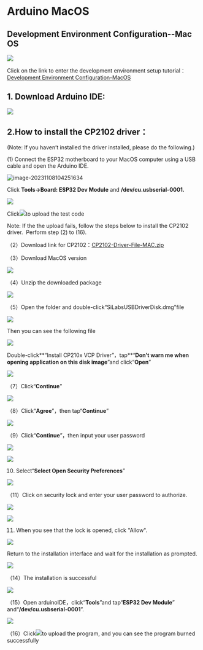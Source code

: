 # Arduino MacOS

## Development Environment Configuration--Mac OS

![](./media/a6fc83596009c574d8e29ef383748549.png)


Click on the link to enter the development environment setup tutorial：[Development Environment Configuration-MacOS](3-1Arduino-MacOS.md)


## **1. Download Arduino IDE:**

![](./media/5d58d3cf67b308423ddb9f286f6cb697.png)

## **2.How to install the CP2102 driver：**

(Note: If you haven’t installed the driver installed, please do the following.) 

(1) Connect the ESP32 motherboard to your MacOS computer using a USB cable and open the Arduino IDE. 

![image-20231108104251634](./media/image-20231108104251634.png)

Click **Tools→Board: ESP32 Dev Module** and **/dev/cu.usbserial-0001.**

![](./media/00d823dbf27e569a2ba23277b1e15a41.jpeg)

Click![](./media/9c9158a5d49baa740ea2f0048f655017.png)to upload the test code

Note: If the the upload fails, follow the steps below to install the CP2102 driver.  Perform step (2) to (16). 

（2）Download link for CP2102：[CP2102-Driver-File-MAC.zip](CP2102-Driver-File-MAC.zip)

（3）Download MacOS version

![](./media/c09e7c279a858574756d1192b3a995aa-1699415955708-1013.png)

（4）Unzip the downloaded package

![](./media/6870a714ddd11015dc43b1d5743e0666-1699415955708-1014.jpeg)

（5）Open the folder and double-click“SiLabsUSBDriverDisk.dmg”file

![](./media/61ae3e706a1c4afa7948d5fb2e797a6d-1699415955708-1015.png)

Then you can see the following file

![](./media/3f1afe9499f6d852492cfb9d6b11e9ab-1699415955708-1016.jpeg)

Double-click**“Install CP210x VCP Driver”，tap**“**Don’t warn me when opening application on this disk image**”and click“**Open**”

![](./media/14f6ebb088e654abc2f0149645e34ed1-1699415955708-1017.png)

（7）Click“**Continue**”

![](./media/b1cb125dccf6470ebe255f8f65b902eb-1699415955708-1018.jpeg)

（8）Click“**Agree**”，then tap“**Continue**”

![](./media/865dcc76cb7f58854b56f1020233f05e-1699415955708-1019.jpeg)

（9）Click“**Continue**”，then input your user password

![](./media/1ef6d65b61ad7c6e0a3989ba59de74d5-1699415955708-1020.jpeg)

![](./media/29bbca3360d806164717733460574356-1699415955708-1021.png)

10. Select“**Select Open Security Preferences**”

![](./media/ca6bc6e536202f07a53c09201a0996ff-1699415955708-1023.png)

（11）Click on security lock and enter your user password to authorize.

![](./media/cb6be428257143635fc4f729487549c5-1699415955708-1022.jpeg)

![](./media/e8f637a3a9510aa8f90c65820d4d1cd8-1699415955708-1024.jpeg)

11) When you see that the lock is opened, click "Allow".

![](./media/250a1cbb7f93fc2a572944bea9fe5494-1699415955708-1025.jpeg)

Return to the installation interface and wait for the installation as prompted.

![](./media/0da6d0d4296d6e3de0b30dfd3c615265-1699415955708-1026.jpeg)

（14）The installation is successful

![](./media/7cca827fe946096f228797dadce10661-1699415955708-1027.jpeg)

（15）Open arduinoIDE，click“**Tools**”and tap“**ESP32 Dev Module**” and“**/dev/cu.usbserial-0001**”.

![](./media/00d823dbf27e569a2ba23277b1e15a41.jpeg)

（16）Click![](./media/9c9158a5d49baa740ea2f0048f655017.png)to upload the program, and you can see the program burned successfully